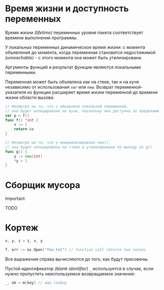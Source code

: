 # Время жизни и доступность переменных

Время жизни *(lifetime)* переменных уровня пакета соответствует времени выполнения программы.

У локальных переменных динамическое время жизни: с момента объявления до момента, когда переменная становится недостижимой *(unreachable)* - с этого момента она может быть утилизирована.

Аргументы функций и результат функции являются локальными переменными.

Переменная может быть объявлена как на стеке, так и на куче независимо от использования `var` или `new`. Возврат переменной-указателя из функции расширяет время жизни переменной до времени жизни области вызова:
```go
// Несмотря на то, что v объявлена локальной переменной,
// она будет аллоцирована на куче, поскольку она доступна за пределами f()
var p = f()
func f() *int {
    v := 1
    return &v
}

// Несмотря на то, что y инициализирована new(),
// она будет аллоцирована на стеке и утилизирована по выходу из g()
func g() {
	y := new(int)
	*y = 1
}
```
# Сборщик мусора
>[!important]
>TODO

# Кортеж
```go
x, y, z = z, x, y

f, err := os.Open("foo.txt") // function call returns two values
```
Все выражения справа вычисляются до того, как будут присовены.

Пустой идентификатор *(blank identifier)* `_` используется в случае, если нужно пропустить неиспользуемое возвращаемое значение:
```go
_, ok = m[key] // map lookup
```
